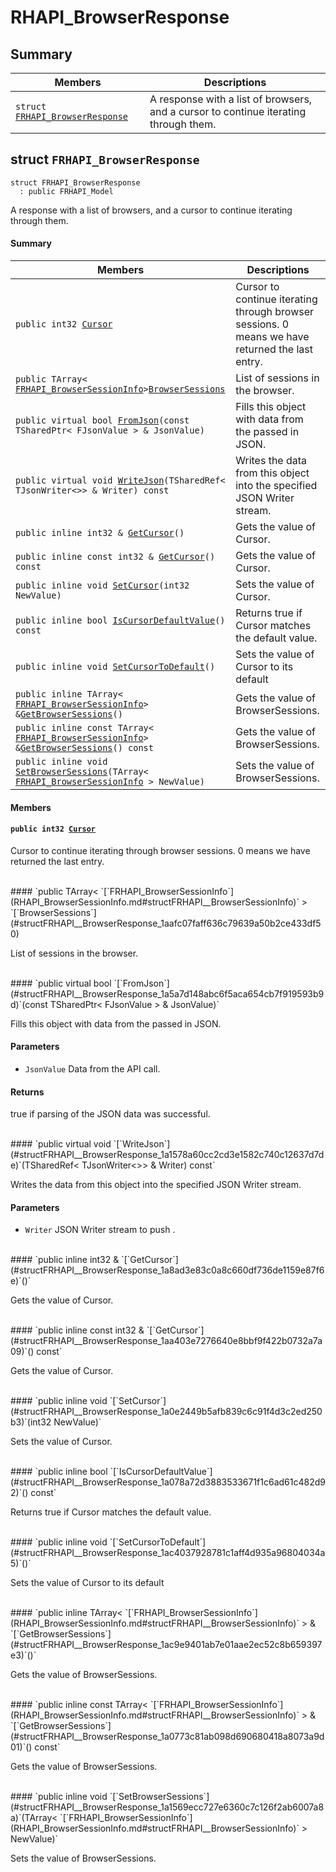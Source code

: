# RHAPI_BrowserResponse <a id="group__RHAPI__BrowserResponse"></a>

## Summary

 Members                        | Descriptions                                
--------------------------------|---------------------------------------------
`struct `[`FRHAPI_BrowserResponse`](#structFRHAPI__BrowserResponse) | A response with a list of browsers, and a cursor to continue iterating through them.

## struct `FRHAPI_BrowserResponse` <a id="structFRHAPI__BrowserResponse"></a>

```
struct FRHAPI_BrowserResponse
  : public FRHAPI_Model
```

A response with a list of browsers, and a cursor to continue iterating through them.

#### Summary

 Members                        | Descriptions                                
--------------------------------|---------------------------------------------
`public int32 `[`Cursor`](#structFRHAPI__BrowserResponse_1a55cb074f32c3933d116ba9d8314aa968) | Cursor to continue iterating through browser sessions. 0 means we have returned the last entry.
`public TArray< `[`FRHAPI_BrowserSessionInfo`](RHAPI_BrowserSessionInfo.md#structFRHAPI__BrowserSessionInfo)` > `[`BrowserSessions`](#structFRHAPI__BrowserResponse_1aafc07faff636c79639a50b2ce433df50) | List of sessions in the browser.
`public virtual bool `[`FromJson`](#structFRHAPI__BrowserResponse_1a5a7d148abc6f5aca654cb7f919593b9d)`(const TSharedPtr< FJsonValue > & JsonValue)` | Fills this object with data from the passed in JSON.
`public virtual void `[`WriteJson`](#structFRHAPI__BrowserResponse_1a1578a60cc2cd3e1582c740c12637d7de)`(TSharedRef< TJsonWriter<>> & Writer) const` | Writes the data from this object into the specified JSON Writer stream.
`public inline int32 & `[`GetCursor`](#structFRHAPI__BrowserResponse_1a8ad3e83c0a8c660df736de1159e87f6e)`()` | Gets the value of Cursor.
`public inline const int32 & `[`GetCursor`](#structFRHAPI__BrowserResponse_1aa403e7276640e8bbf9f422b0732a7a09)`() const` | Gets the value of Cursor.
`public inline void `[`SetCursor`](#structFRHAPI__BrowserResponse_1a0e2449b5afb839c6c91f4d3c2ed250b3)`(int32 NewValue)` | Sets the value of Cursor.
`public inline bool `[`IsCursorDefaultValue`](#structFRHAPI__BrowserResponse_1a078a72d3883533671f1c6ad61c482d92)`() const` | Returns true if Cursor matches the default value.
`public inline void `[`SetCursorToDefault`](#structFRHAPI__BrowserResponse_1ac4037928781c1aff4d935a96804034a5)`()` | Sets the value of Cursor to its default
`public inline TArray< `[`FRHAPI_BrowserSessionInfo`](RHAPI_BrowserSessionInfo.md#structFRHAPI__BrowserSessionInfo)` > & `[`GetBrowserSessions`](#structFRHAPI__BrowserResponse_1ac9e9401ab7e01aae2ec52c8b659397e3)`()` | Gets the value of BrowserSessions.
`public inline const TArray< `[`FRHAPI_BrowserSessionInfo`](RHAPI_BrowserSessionInfo.md#structFRHAPI__BrowserSessionInfo)` > & `[`GetBrowserSessions`](#structFRHAPI__BrowserResponse_1a0773c81ab098d690680418a8073a9d01)`() const` | Gets the value of BrowserSessions.
`public inline void `[`SetBrowserSessions`](#structFRHAPI__BrowserResponse_1a1569ecc727e6360c7c126f2ab6007a8a)`(TArray< `[`FRHAPI_BrowserSessionInfo`](RHAPI_BrowserSessionInfo.md#structFRHAPI__BrowserSessionInfo)` > NewValue)` | Sets the value of BrowserSessions.

#### Members

#### `public int32 `[`Cursor`](#structFRHAPI__BrowserResponse_1a55cb074f32c3933d116ba9d8314aa968) <a id="structFRHAPI__BrowserResponse_1a55cb074f32c3933d116ba9d8314aa968"></a>

Cursor to continue iterating through browser sessions. 0 means we have returned the last entry.

<br>
#### `public TArray< `[`FRHAPI_BrowserSessionInfo`](RHAPI_BrowserSessionInfo.md#structFRHAPI__BrowserSessionInfo)` > `[`BrowserSessions`](#structFRHAPI__BrowserResponse_1aafc07faff636c79639a50b2ce433df50) <a id="structFRHAPI__BrowserResponse_1aafc07faff636c79639a50b2ce433df50"></a>

List of sessions in the browser.

<br>
#### `public virtual bool `[`FromJson`](#structFRHAPI__BrowserResponse_1a5a7d148abc6f5aca654cb7f919593b9d)`(const TSharedPtr< FJsonValue > & JsonValue)` <a id="structFRHAPI__BrowserResponse_1a5a7d148abc6f5aca654cb7f919593b9d"></a>

Fills this object with data from the passed in JSON.

#### Parameters
* `JsonValue` Data from the API call.

#### Returns
true if parsing of the JSON data was successful.

<br>
#### `public virtual void `[`WriteJson`](#structFRHAPI__BrowserResponse_1a1578a60cc2cd3e1582c740c12637d7de)`(TSharedRef< TJsonWriter<>> & Writer) const` <a id="structFRHAPI__BrowserResponse_1a1578a60cc2cd3e1582c740c12637d7de"></a>

Writes the data from this object into the specified JSON Writer stream.

#### Parameters
* `Writer` JSON Writer stream to push .

<br>
#### `public inline int32 & `[`GetCursor`](#structFRHAPI__BrowserResponse_1a8ad3e83c0a8c660df736de1159e87f6e)`()` <a id="structFRHAPI__BrowserResponse_1a8ad3e83c0a8c660df736de1159e87f6e"></a>

Gets the value of Cursor.

<br>
#### `public inline const int32 & `[`GetCursor`](#structFRHAPI__BrowserResponse_1aa403e7276640e8bbf9f422b0732a7a09)`() const` <a id="structFRHAPI__BrowserResponse_1aa403e7276640e8bbf9f422b0732a7a09"></a>

Gets the value of Cursor.

<br>
#### `public inline void `[`SetCursor`](#structFRHAPI__BrowserResponse_1a0e2449b5afb839c6c91f4d3c2ed250b3)`(int32 NewValue)` <a id="structFRHAPI__BrowserResponse_1a0e2449b5afb839c6c91f4d3c2ed250b3"></a>

Sets the value of Cursor.

<br>
#### `public inline bool `[`IsCursorDefaultValue`](#structFRHAPI__BrowserResponse_1a078a72d3883533671f1c6ad61c482d92)`() const` <a id="structFRHAPI__BrowserResponse_1a078a72d3883533671f1c6ad61c482d92"></a>

Returns true if Cursor matches the default value.

<br>
#### `public inline void `[`SetCursorToDefault`](#structFRHAPI__BrowserResponse_1ac4037928781c1aff4d935a96804034a5)`()` <a id="structFRHAPI__BrowserResponse_1ac4037928781c1aff4d935a96804034a5"></a>

Sets the value of Cursor to its default

<br>
#### `public inline TArray< `[`FRHAPI_BrowserSessionInfo`](RHAPI_BrowserSessionInfo.md#structFRHAPI__BrowserSessionInfo)` > & `[`GetBrowserSessions`](#structFRHAPI__BrowserResponse_1ac9e9401ab7e01aae2ec52c8b659397e3)`()` <a id="structFRHAPI__BrowserResponse_1ac9e9401ab7e01aae2ec52c8b659397e3"></a>

Gets the value of BrowserSessions.

<br>
#### `public inline const TArray< `[`FRHAPI_BrowserSessionInfo`](RHAPI_BrowserSessionInfo.md#structFRHAPI__BrowserSessionInfo)` > & `[`GetBrowserSessions`](#structFRHAPI__BrowserResponse_1a0773c81ab098d690680418a8073a9d01)`() const` <a id="structFRHAPI__BrowserResponse_1a0773c81ab098d690680418a8073a9d01"></a>

Gets the value of BrowserSessions.

<br>
#### `public inline void `[`SetBrowserSessions`](#structFRHAPI__BrowserResponse_1a1569ecc727e6360c7c126f2ab6007a8a)`(TArray< `[`FRHAPI_BrowserSessionInfo`](RHAPI_BrowserSessionInfo.md#structFRHAPI__BrowserSessionInfo)` > NewValue)` <a id="structFRHAPI__BrowserResponse_1a1569ecc727e6360c7c126f2ab6007a8a"></a>

Sets the value of BrowserSessions.

<br>
